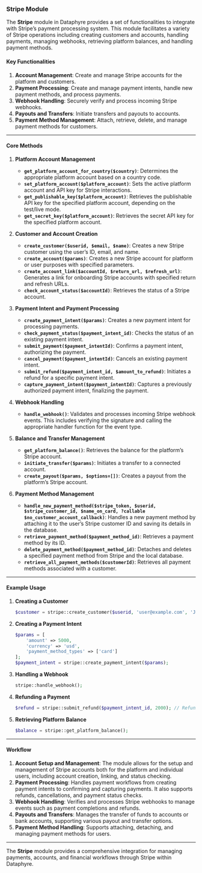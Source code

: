 ### Stripe Module

The **Stripe** module in Dataphyre provides a set of functionalities to integrate with Stripe’s payment processing system. This module facilitates a variety of Stripe operations including creating customers and accounts, handling payments, managing webhooks, retrieving platform balances, and handling payment methods.

#### Key Functionalities

1. **Account Management**: Create and manage Stripe accounts for the platform and customers.
2. **Payment Processing**: Create and manage payment intents, handle new payment methods, and process payments.
3. **Webhook Handling**: Securely verify and process incoming Stripe webhooks.
4. **Payouts and Transfers**: Initiate transfers and payouts to accounts.
5. **Payment Method Management**: Attach, retrieve, delete, and manage payment methods for customers.

---

#### Core Methods

1. **Platform Account Management**

   - **`get_platform_account_for_country($country)`**: Determines the appropriate platform account based on a country code.
   - **`set_platform_account($platform_account)`**: Sets the active platform account and API key for Stripe interactions.
   - **`get_publishable_key($platform_account)`**: Retrieves the publishable API key for the specified platform account, depending on the test/live mode.
   - **`get_secret_key($platform_account)`**: Retrieves the secret API key for the specified platform account.

2. **Customer and Account Creation**

   - **`create_customer($userid, $email, $name)`**: Creates a new Stripe customer using the user’s ID, email, and name.
   - **`create_account($params)`**: Creates a new Stripe account for platform or user purposes with specified parameters.
   - **`create_account_link($accountId, $return_url, $refresh_url)`**: Generates a link for onboarding Stripe accounts with specified return and refresh URLs.
   - **`check_account_status($accountId)`**: Retrieves the status of a Stripe account.

3. **Payment Intent and Payment Processing**

   - **`create_payment_intent($params)`**: Creates a new payment intent for processing payments.
   - **`check_payment_status($payment_intent_id)`**: Checks the status of an existing payment intent.
   - **`submit_payment($payment_intentId)`**: Confirms a payment intent, authorizing the payment.
   - **`cancel_payment($payment_intentId)`**: Cancels an existing payment intent.
   - **`submit_refund($payment_intent_id, $amount_to_refund)`**: Initiates a refund for a specific payment intent.
   - **`capture_payment_intent($payment_intentId)`**: Captures a previously authorized payment intent, finalizing the payment.

4. **Webhook Handling**

   - **`handle_webhook()`**: Validates and processes incoming Stripe webhook events. This includes verifying the signature and calling the appropriate handler function for the event type.

5. **Balance and Transfer Management**

   - **`get_platform_balance()`**: Retrieves the balance for the platform’s Stripe account.
   - **`initiate_transfer($params)`**: Initiates a transfer to a connected account.
   - **`create_payout($params, $options=[])`**: Creates a payout from the platform’s Stripe account.

6. **Payment Method Management**

   - **`handle_new_payment_method($stripe_token, $userid, $stripe_customer_id, $name_on_card, ?callable $no_customer_account_callback)`**: Handles a new payment method by attaching it to the user’s Stripe customer ID and saving its details in the database.
   - **`retrieve_payment_method($payment_method_id)`**: Retrieves a payment method by its ID.
   - **`delete_payment_method($payment_method_id)`**: Detaches and deletes a specified payment method from Stripe and the local database.
   - **`retrieve_all_payment_methods($customerId)`**: Retrieves all payment methods associated with a customer.

---

#### Example Usage

1. **Creating a Customer**
   ```php
   $customer = stripe::create_customer($userid, 'user@example.com', 'John Doe');
   ```

2. **Creating a Payment Intent**
   ```php
   $params = [
       'amount' => 5000,
       'currency' => 'usd',
       'payment_method_types' => ['card']
   ];
   $payment_intent = stripe::create_payment_intent($params);
   ```

3. **Handling a Webhook**
   ```php
   stripe::handle_webhook();
   ```

4. **Refunding a Payment**
   ```php
   $refund = stripe::submit_refund($payment_intent_id, 2000); // Refunds $20.00
   ```

5. **Retrieving Platform Balance**
   ```php
   $balance = stripe::get_platform_balance();
   ```

---

#### Workflow

1. **Account Setup and Management**: The module allows for the setup and management of Stripe accounts both for the platform and individual users, including account creation, linking, and status checking.
2. **Payment Processing**: Handles payment workflows from creating payment intents to confirming and capturing payments. It also supports refunds, cancellations, and payment status checks.
3. **Webhook Handling**: Verifies and processes Stripe webhooks to manage events such as payment completions and refunds.
4. **Payouts and Transfers**: Manages the transfer of funds to accounts or bank accounts, supporting various payout and transfer options.
5. **Payment Method Handling**: Supports attaching, detaching, and managing payment methods for users.

---

The **Stripe** module provides a comprehensive integration for managing payments, accounts, and financial workflows through Stripe within Dataphyre.